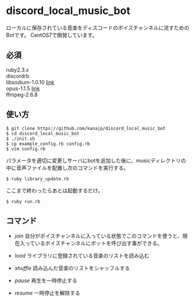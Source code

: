 # discord_local_music_bot

ローカルに保存されている音楽をディスコードのボイスチャンネルに流すためのBotです。
CentOS7で開発しています。

## 必須

ruby2.3.x  
discordrb  
libsodium-1.0.10 [link]("https://download.libsodium.org/libsodium/releases/")  
opus-1.1.5 [link]("https://www.opus-codec.org/downloads/")  
ffmpeg-2.6.8  

## 使い方

```
$ git clone https://github.com/kanajp/discord_local_music_bot
$ cd discord_local_music_bot
$ ./init.sh
$ cp example_config.rb config.rb
$ vim config.rb
```

パラメータを適切に変更しサーバにbotを追加した後に、musicディレクトリの中に音声ファイルを配置し次のコマンドを実行する。

```
$ ruby library_update.rb
```

ここまで終わったらあとは起動するだけ。

```
$ ruby run.rb
```

## コマンド

- *join*
自分がボイスチャンネルに入っている状態でこのコマンドを使うと、現在入っているボイスチャンネルにボットを呼び出す事ができる。

- *load*
ライブラリに登録されている音楽のリストを読み込む

- *shuffle*
読み込んだ音楽のリストをシャッフルする

- *pause*
再生を一時停止する

- *resume*
一時停止を解除する
